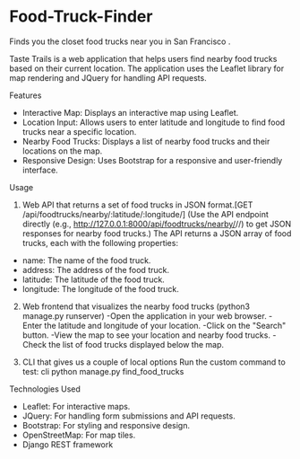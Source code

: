 # Food-Truck-Finder
Finds you the closet food trucks near you in San Francisco .

Taste Trails is a web application that helps users find nearby food trucks based on their current location. The application uses the Leaflet library for map rendering and JQuery for handling API requests.

Features
* Interactive Map: Displays an interactive map using Leaflet.
* Location Input: Allows users to enter latitude and longitude to find food trucks near a specific location.
* Nearby Food Trucks: Displays a list of nearby food trucks and their locations on the map.
* Responsive Design: Uses Bootstrap for a responsive and user-friendly interface.

Usage

1. Web API that returns a set of food trucks in JSON format.[GET /api/foodtrucks/nearby/:latitude/:longitude/]
(Use the API endpoint directly (e.g., http://127.0.0.1:8000/api/foodtrucks/nearby/<latitude>/<longitude>/) to get JSON responses for nearby food trucks.)
The API returns a JSON array of food trucks, each with the following properties:
* name: The name of the food truck.
* address: The address of the food truck.
* latitude: The latitude of the food truck.
* longitude: The longitude of the food truck.

2. Web frontend that visualizes the nearby food trucks
(python3 manage.py runserver)
-Open the application in your web browser.
-Enter the latitude and longitude of your location.
-Click on the "Search" button.
-View the map to see your location and nearby food trucks.
-Check the list of food trucks displayed below the map.

3. CLI that gives us a couple of local options
Run the custom command to test: cli python manage.py find_food_trucks <latitude> <longitude>


Technologies Used
* Leaflet: For interactive maps.
* JQuery: For handling form submissions and API requests.
* Bootstrap: For styling and responsive design.
* OpenStreetMap: For map tiles.
* Django REST framework


